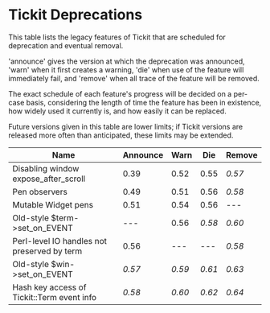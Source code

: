 # Tickit Deprecations

This table lists the legacy features of Tickit that are scheduled for deprecation and eventual removal.

'announce' gives the version at which the deprecation was announced, 'warn' when it first creates a warning, 'die' when use of the feature will immediately fail, and 'remove' when all trace of the feature will be removed.

The exact schedule of each feature's progress will be decided on a per-case basis, considering the length of time the feature has been in existence, how widely used it currently is, and how easily it can be replaced.

Future versions given in this table are lower limits; if Tickit versions are released more often than anticipated, these limits may be extended.

| Name                                        | Announce | Warn   | Die    | Remove |
|---------------------------------------------|----------|--------|--------|--------|
| Disabling window expose_after_scroll        | 0.39     |  0.52  |  0.55  | *0.57* |
| Pen observers                               | 0.49     |  0.51  |  0.56  | *0.58* |
| Mutable Widget pens                         | 0.51     |  0.54  |  0.56  |  ---   |
| Old-style $term->set_on_EVENT               | ---      |  0.56  | *0.58* | *0.60* |
| Perl-level IO handles not preserved by term | 0.56     |  ---   |  ---   | *0.58* |
| Old-style $win->set_on_EVENT                | *0.57*   | *0.59* | *0.61* | *0.63* |
| Hash key access of Tickit::Term event info  | *0.58*   | *0.60* | *0.62* | *0.64* |
